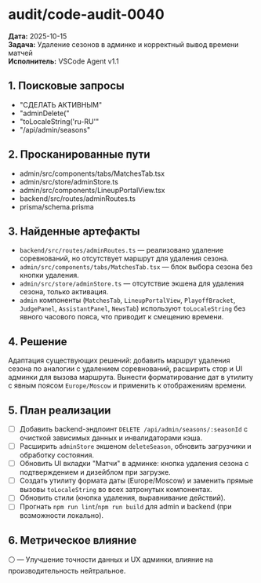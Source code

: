 # audit/code-audit-0040

**Дата:** 2025-10-15  
**Задача:** Удаление сезонов в админке и корректный вывод времени матчей  
**Исполнитель:** VSCode Agent v1.1

## 1. Поисковые запросы
- "СДЕЛАТЬ АКТИВНЫМ"
- "adminDelete("
- "toLocaleString('ru-RU'"
- "/api/admin/seasons"

## 2. Просканированные пути
- admin/src/components/tabs/MatchesTab.tsx
- admin/src/store/adminStore.ts
- admin/src/components/LineupPortalView.tsx
- backend/src/routes/adminRoutes.ts
- prisma/schema.prisma

## 3. Найденные артефакты
- `backend/src/routes/adminRoutes.ts` — реализовано удаление соревнований, но отсутствует маршрут для удаления сезона.
- `admin/src/components/tabs/MatchesTab.tsx` — блок выбора сезона без кнопки удаления.
- `admin/src/store/adminStore.ts` — отсутствие экшена для удаления сезона, только активация.
- `admin` компоненты (`MatchesTab`, `LineupPortalView`, `PlayoffBracket`, `JudgePanel`, `AssistantPanel`, `NewsTab`) используют `toLocaleString` без явного часового пояса, что приводит к смещению времени.

## 4. Решение
Адаптация существующих решений: добавить маршрут удаления сезона по аналогии с удалением соревнований, расширить стор и UI админки для вызова маршрута. Вынести форматирование дат в утилиту с явным поясом `Europe/Moscow` и применить к отображениям времени.

## 5. План реализации
- [ ] Добавить backend-эндпоинт `DELETE /api/admin/seasons/:seasonId` с очисткой зависимых данных и инвалидаторами кэша.
- [ ] Расширить `adminStore` экшеном `deleteSeason`, обновить загрузчики и обработку состояния.
- [ ] Обновить UI вкладки "Матчи" в админке: кнопка удаления сезона с подтверждением и дизейблом при загрузке.
- [ ] Создать утилиту формата даты (Europe/Moscow) и заменить прямые вызовы `toLocaleString` во всех затронутых компонентах.
- [ ] Обновить стили (кнопка удаления, выравнивание действий).
- [ ] Прогнать `npm run lint`/`npm run build` для admin и backend (при возможности локально).

## 6. Метрическое влияние
⚪ — Улучшение точности данных и UX админки, влияние на производительность нейтральное.
